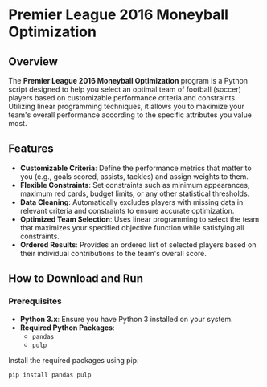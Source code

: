 # Premier League 2016 Moneyball Optimization

## Overview

The **Premier League 2016 Moneyball Optimization** program is a Python script designed to help you select an optimal team of football (soccer) players based on customizable performance criteria and constraints. Utilizing linear programming techniques, it allows you to maximize your team's overall performance according to the specific attributes you value most.

## Features

- **Customizable Criteria**: Define the performance metrics that matter to you (e.g., goals scored, assists, tackles) and assign weights to them.
- **Flexible Constraints**: Set constraints such as minimum appearances, maximum red cards, budget limits, or any other statistical thresholds.
- **Data Cleaning**: Automatically excludes players with missing data in relevant criteria and constraints to ensure accurate optimization.
- **Optimized Team Selection**: Uses linear programming to select the team that maximizes your specified objective function while satisfying all constraints.
- **Ordered Results**: Provides an ordered list of selected players based on their individual contributions to the team's overall score.

## How to Download and Run

### Prerequisites

- **Python 3.x**: Ensure you have Python 3 installed on your system.
- **Required Python Packages**:
  - `pandas`
  - `pulp`

Install the required packages using pip:

```bash
pip install pandas pulp

